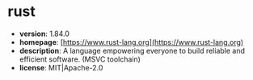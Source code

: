 # rust

- **version**: 1.84.0
- **homepage**: [https://www.rust-lang.org](https://www.rust-lang.org)
- **description**: A language empowering everyone to build reliable and efficient software. (MSVC toolchain)
- **license**: MIT|Apache-2.0

